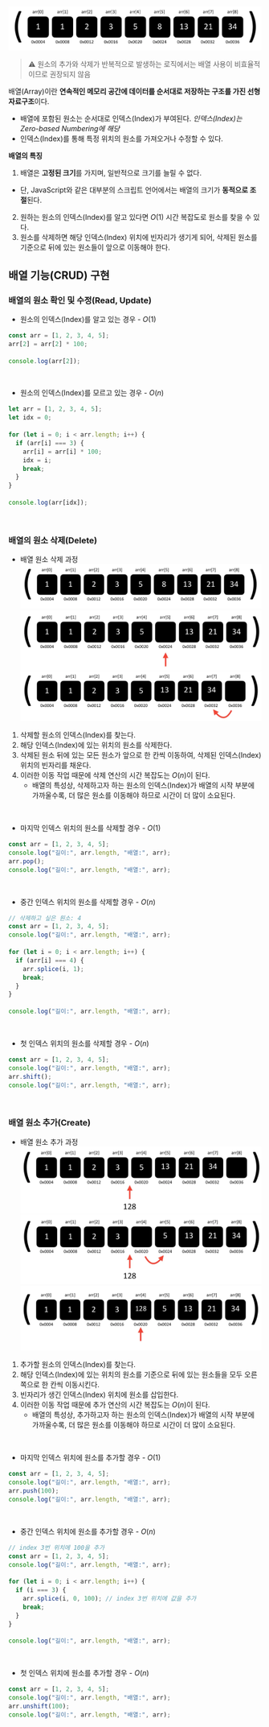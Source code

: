 ![배열 배경 이미지](/assets/images/data_structor/array/array.webp)

> ⚠️ 원소의 추가와 삭제가 반복적으로 발생하는 로직에서는 배열 사용이 비효율적이므로 권장되지 않음

배열(Array)이란 **연속적인 메모리 공간에 데이터를 순서대로 저장하는 구조를 가진 선형 자료구조**이다.

- 배열에 포함된 원소는 순서대로 인덱스(Index)가 부여된다. _인덱스(Index)는 Zero-based Numbering에 해당_
- 인덱스(Index)를 통해 특정 위치의 원소를 가져오거나 수정할 수 있다.

**배열의 특징**

1. 배열은 **고정된 크기**를 가지며, 일반적으로 크기를 늘릴 수 없다.

- 단, JavaScript와 같은 대부분의 스크립트 언어에서는 배열의 크기가 **동적으로 조절**된다.

2. 원하는 원소의 인덱스(Index)를 알고 있다면 $O(1)$ 시간 복잡도로 원소를 찾을 수 있다.
3. 원소를 삭제하면 해당 인덱스(Index) 위치에 빈자리가 생기게 되어, 삭제된 원소를 기준으로 뒤에 있는 원소들이 앞으로 이동해야 한다.

## 배열 기능(CRUD) 구현

### 배열의 원소 확인 및 수정(Read, Update)

- 원소의 인덱스(Index)를 알고 있는 경우 - $O(1)$

```jsx
const arr = [1, 2, 3, 4, 5];
arr[2] = arr[2] * 100;

console.log(arr[2]);
```

<br />

- 원소의 인덱스(Index)를 모르고 있는 경우 - $O(n)$

```jsx
let arr = [1, 2, 3, 4, 5];
let idx = 0;

for (let i = 0; i < arr.length; i++) {
  if (arr[i] === 3) {
    arr[i] = arr[i] * 100;
    idx = i;
    break;
  }
}

console.log(arr[idx]);
```

<br />

### 배열의 원소 삭제(Delete)

- 배열 원소 삭제 과정
  ![배열 원소 삭제 과정 1](/assets/images/data_structor/array/array_delete_step_1.webp)
  ![배열 원소 삭제 과정 2](/assets/images/data_structor/array/array_delete_step_2.webp)
  ![배열 원소 삭제 과정 3](/assets/images/data_structor/array/array_delete_step_3.webp)

1. 삭제할 원소의 인덱스(Index)를 찾는다.
1. 해당 인덱스(Index)에 있는 위치의 원소를 삭제한다.
1. 삭제된 원소 뒤에 있는 모든 원소가 앞으로 한 칸씩 이동하여, 삭제된 인덱스(Index) 위치의 빈자리를 채운다.
1. 이러한 이동 작업 때문에 삭제 연산의 시간 복잡도는 $O(n)$이 된다.
   - 배열의 특성상, 삭제하고자 하는 원소의 인덱스(Index)가 배열의 시작 부분에 가까울수록, 더 많은 원소를 이동해야 하므로 시간이 더 많이 소요된다.

<br />

- 마지막 인덱스 위치의 원소를 삭제할 경우 - $O(1)$

```jsx
const arr = [1, 2, 3, 4, 5];
console.log("길이:", arr.length, "배열:", arr);
arr.pop();
console.log("길이:", arr.length, "배열:", arr);
```

<br />

- 중간 인덱스 위치의 원소를 삭제할 경우 - $O(n)$

```jsx
// 삭제하고 싶은 원소: 4
const arr = [1, 2, 3, 4, 5];
console.log("길이:", arr.length, "배열:", arr);

for (let i = 0; i < arr.length; i++) {
  if (arr[i] === 4) {
    arr.splice(i, 1);
    break;
  }
}

console.log("길이:", arr.length, "배열:", arr);
```

<br />

- 첫 인덱스 위치의 원소를 삭제할 경우 - $O(n)$

```jsx
const arr = [1, 2, 3, 4, 5];
console.log("길이:", arr.length, "배열:", arr);
arr.shift();
console.log("길이:", arr.length, "배열:", arr);
```

<br />

### 배열 원소 추가(Create)

- 배열 원소 추가 과정
  ![배열 원소 추가 과정 1](/assets/images/data_structor/array/array_push_step_1.webp)
  ![배열 원소 추가 과정 2](/assets/images/data_structor/array/array_push_step_2.webp)
  ![배열 원소 추가 과정 3](/assets/images/data_structor/array/array_push_step_3.webp)

1. 추가할 원소의 인덱스(Index)를 찾는다.
1. 해당 인덱스(Index)에 있는 위치의 원소를 기준으로 뒤에 있는 원소들을 모두 오른쪽으로 한 칸씩 이동시킨다.
1. 빈자리가 생긴 인덱스(Index) 위치에 원소를 삽입한다.
1. 이러한 이동 작업 때문에 추가 연산의 시간 복잡도는 $O(n)$이 된다.
   - 배열의 특성상, 추가하고자 하는 원소의 인덱스(Index)가 배열의 시작 부분에 가까울수록, 더 많은 원소를 이동해야 하므로 시간이 더 많이 소요된다.

<br />

- 마지막 인덱스 위치에 원소를 추가할 경우 - $O(1)$

```jsx
const arr = [1, 2, 3, 4, 5];
console.log("길이:", arr.length, "배열:", arr);
arr.push(100);
console.log("길이:", arr.length, "배열:", arr);
```

<br />

- 중간 인덱스 위치에 원소를 추가할 경우 - $O(n)$

```jsx
// index 3번 위치에 100을 추가
const arr = [1, 2, 3, 4, 5];
console.log("길이:", arr.length, "배열:", arr);

for (let i = 0; i < arr.length; i++) {
  if (i === 3) {
    arr.splice(i, 0, 100); // index 3번 위치에 값을 추가
    break;
  }
}

console.log("길이:", arr.length, "배열:", arr);
```

<br />

- 첫 인덱스 위치에 원소를 추가할 경우 - $O(n)$

```jsx
const arr = [1, 2, 3, 4, 5];
console.log("길이:", arr.length, "배열:", arr);
arr.unshift(100);
console.log("길이:", arr.length, "배열:", arr);
```

